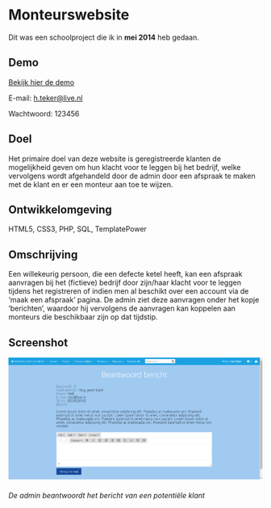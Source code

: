 # Monteurswebsite

Dit was een schoolproject die ik in **mei 2014** heb gedaan.

## Demo
[Bekijk hier de demo](https://monteurswebsite.000webhostapp.com/)

E-mail: h.teker@live.nl

Wachtwoord: 123456

## Doel
Het primaire doel van deze website is geregistreerde klanten de mogelijkheid geven om hun klacht voor te leggen bij het bedrijf, welke vervolgens wordt afgehandeld door de admin door een afspraak te maken met de klant en er een monteur aan toe te wijzen.

## Ontwikkelomgeving
HTML5, CSS3, PHP, SQL, TemplatePower

## Omschrijving
Een willekeurig persoon, die een defecte ketel heeft, kan een afspraak aanvragen bij het (fictieve) bedrijf door zijn/haar klacht voor te leggen tijdens het registreren of indien men al beschikt over een account via de ‘maak een afspraak’ pagina. De admin ziet deze aanvragen onder het kopje ‘berichten’, waardoor hij vervolgens de aanvragen kan koppelen aan monteurs die beschikbaar zijn op dat tijdstip.

## Screenshot
![alt text](https://raw.githubusercontent.com/HTeker/Monteurswebsite/master/images/screenshot.png "De admin beantwoordt het bericht van een potentiële klant")
###### De admin beantwoordt het bericht van een potentiële klant
